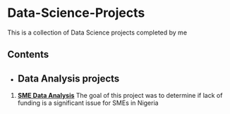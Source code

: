 # Data-Science-Projects
This is a collection of Data Science projects completed by me

## Contents

* ## Data Analysis projects
1. **[SME Data Analysis](https://github.com/victory-lelekumo/Data-Science-Projects/blob/main/Capstone%20Project%20-%20Analysis%20of%20SME%20Survey%20Data%20by%20Victory%20Lelekumo.ipynb)**
The goal of this project was to determine if lack of funding is a significant issue for SMEs in Nigeria
